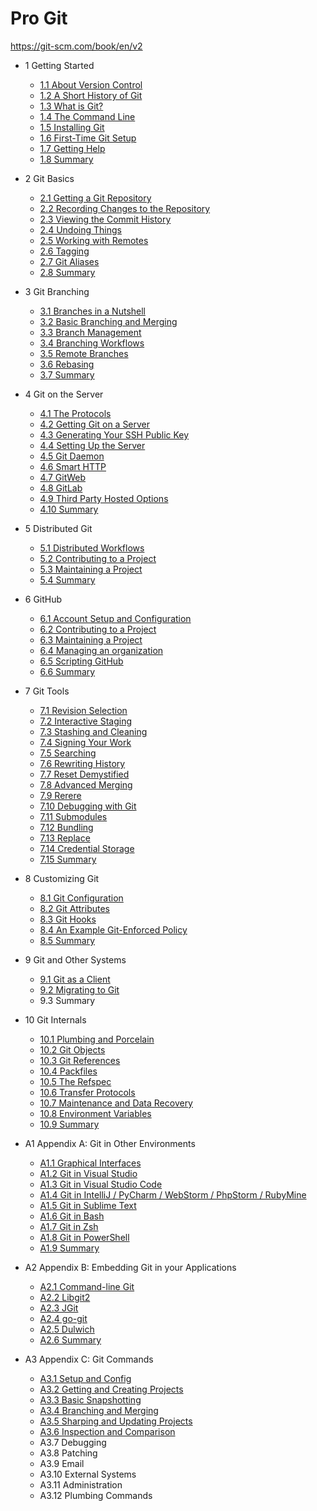 # Pro Git

<https://git-scm.com/book/en/v2>

- 1 Getting Started
  - [1.1 About Version Control](1.1/README.md)
  - [1.2 A Short History of Git](1.2/README.md)
  - [1.3 What is Git?](1.3/README.md)
  - [1.4 The Command Line](1.4/README.md)
  - [1.5 Installing Git](1.5/README.md)
  - [1.6 First-Time Git Setup](1.6/README.md)
  - [1.7 Getting Help](1.7/README.md)
  - [1.8 Summary](1.8/README.md)

- 2 Git Basics
  - [2.1 Getting a Git Repository](2.1/README.md)
  - [2.2 Recording Changes to the Repository](2.2/README.md)
  - [2.3 Viewing the Commit History](2.3/README.md)
  - [2.4 Undoing Things](2.4/README.md)
  - [2.5 Working with Remotes](2.5/README.md)
  - [2.6 Tagging](2.6/README.md)
  - [2.7 Git Aliases](2.7/README.md)
  - [2.8 Summary](2.8/README.md)

- 3 Git Branching
  - [3.1 Branches in a Nutshell](3.1/README.md)
  - [3.2 Basic Branching and Merging](3.2/README.md)
  - [3.3 Branch Management](3.3/README.md)
  - [3.4 Branching Workflows](3.4/README.md)
  - [3.5 Remote Branches](3.5/README.md)
  - [3.6 Rebasing](3.6/README.md)
  - [3.7 Summary](3.7/README.md)

- 4 Git on the Server
  - [4.1 The Protocols](4.1/README.md)
  - [4.2 Getting Git on a Server](4.2/README.md)
  - [4.3 Generating Your SSH Public Key](4.3/README.md)
  - [4.4 Setting Up the Server](4.4/README.md)
  - [4.5 Git Daemon](4.5/README.md)
  - [4.6 Smart HTTP](4.6/README.md)
  - [4.7 GitWeb](4.7/README.md)
  - [4.8 GitLab](4.8/README.md)
  - [4.9 Third Party Hosted Options](4.9/README.md)
  - [4.10 Summary](4.10/README.md)

- 5 Distributed Git
  - [5.1 Distributed Workflows](5.1/README.md)
  - [5.2 Contributing to a Project](5.2/README.md)
  - [5.3 Maintaining a Project](5.3/README.md)
  - [5.4 Summary](5.4/README.md)

- 6 GitHub
  - [6.1 Account Setup and Configuration](6.1/README.md)
  - [6.2 Contributing to a Project](6.2/README.md)
  - [6.3 Maintaining a Project](6.3/README.md)
  - [6.4 Managing an organization](6.4/README.md)
  - [6.5 Scripting GitHub](6.5/README.md)
  - [6.6 Summary](6.6/README.md)

- 7 Git Tools
  - [7.1 Revision Selection](7.1/README.md)
  - [7.2 Interactive Staging](7.2/README.md)
  - [7.3 Stashing and Cleaning](7.3/README.md)
  - [7.4 Signing Your Work](7.4/README.md)
  - [7.5 Searching](7.5/README.md)
  - [7.6 Rewriting History](7.6/README.md)
  - [7.7 Reset Demystified](7.7/README.md)
  - [7.8 Advanced Merging](7.8/README.md)
  - [7.9 Rerere](7.9/README.md)
  - [7.10 Debugging with Git](7.10/README.md)
  - [7.11 Submodules](7.11/README.md)
  - [7.12 Bundling](7.12/README.md)
  - [7.13 Replace](7.13/README.md)
  - [7.14 Credential Storage](7.14/README.md)
  - [7.15 Summary](7.15/README.md)

- 8 Customizing Git
  - [8.1 Git Configuration](8.1/README.md)
  - [8.2 Git Attributes](8.2/README.md)
  - [8.3 Git Hooks](8.3/README.md)
  - [8.4 An Example Git-Enforced Policy](8.4/README.md)
  - [8.5 Summary](8.5/README.md)

- 9 Git and Other Systems
  - [9.1 Git as a Client](9.1/README.md)
  - [9.2 Migrating to Git](9.2/README.md)
  - 9.3 Summary

- 10 Git Internals
  - [10.1 Plumbing and Porcelain](10.1/README.md)
  - [10.2 Git Objects](10.2/README.md)
  - [10.3 Git References](10.3/README.md)
  - [10.4 Packfiles](10.4/README.md)
  - [10.5 The Refspec](10.5/README.md)
  - [10.6 Transfer Protocols](10.6/README.md)
  - [10.7 Maintenance and Data Recovery](10.7/README.md)
  - [10.8 Environment Variables](10.8/README.md)
  - [10.9 Summary](10.9/README.md)

- A1 Appendix A: Git in Other Environments
  - [A1.1 Graphical Interfaces](A1.1/README.md)
  - [A1.2 Git in Visual Studio](A1.2/README.md)
  - [A1.3 Git in Visual Studio Code](A1.3/README.md)
  - [A1.4 Git in IntelliJ / PyCharm / WebStorm / PhpStorm / RubyMine](A1.4/README.md)
  - [A1.5 Git in Sublime Text](A1.5/README.md)
  - [A1.6 Git in Bash](A1.6/README.md)
  - [A1.7 Git in Zsh](A1.7/README.md)
  - [A1.8 Git in PowerShell](A1.8/README.md)
  - [A1.9 Summary](A1.9/README.md)

- A2 Appendix B: Embedding Git in your Applications
  - [A2.1 Command-line Git](A2.1/README.md)
  - [A2.2 Libgit2](A2.2/README.md)
  - [A2.3 JGit](A2.3/README.md)
  - [A2.4 go-git](A2.4/README.md)
  - [A2.5 Dulwich](A2.5/README.md)
  - [A2.6 Summary](A2.6/README.md)

- A3 Appendix C: Git Commands
  - [A3.1 Setup and Config](A3.1/README.md)
  - [A3.2 Getting and Creating Projects](A3.2/README.md)
  - [A3.3 Basic Snapshotting](A3.3/README.md)
  - [A3.4 Branching and Merging](A3.4/README.md)
  - [A3.5 Sharping and Updating Projects](A3.5/README.md)
  - [A3.6 Inspection and Comparison](A3.6/README.md)
  - A3.7 Debugging
  - A3.8 Patching
  - A3.9 Email
  - A3.10 External Systems
  - A3.11 Administration
  - A3.12 Plumbing Commands
